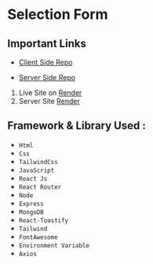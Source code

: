 # Selection Form

## Important Links 

 - [Client Side Repo](https://github.com/techtobit/basicformfrontend)

 - [Server Side Repo](https://github.com/techtobit/basicformbackend)


 1. Live Site on [Render](https://selection-form.onrender.com/)
 2. Server Site [Render](https://basicformbackend.onrender.com/data)

## Framework & Library Used : 
- `Html`
- `Css`
- `TailwindCss`
- `JavaScript`
- `React Js`
- `React Router`
- `Node`
- `Express`
- `MongoDB`
- `React-Toastify` 
- `Tailwind`
- `FontAwesome`
- `Environment Variable`
- `Axios`
